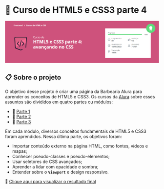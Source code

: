 # 🚀 Curso de HTML5 e CSS3 parte 4
![preview](https://github.com/nathaliagomes/alura-html5-css3/blob/main/.github/html5_css3_parte4_banner.PNG)

## 📋 Sobre o projeto

O objetivo desse projeto é criar uma página da Barbearia Alura para aprender os conceitos de HTML5 e CSS3. Os cursos da [Alura](https://www.alura.com.br/) 
sobre esses assuntos são divididos em quatro partes ou módulos:

* 🔗 [Parte 1](https://github.com/nathaliagomes/alura-html5-css3/tree/main/Parte%201%20-%20Crie%20uma%20p%C3%A1gina%20da%20Web)
* 🔗 [Parte 2](https://github.com/nathaliagomes/alura-html5-css3/tree/main/Parte%202%20-%20Posicionamento%2C%20listas%20e%20navegacao)
* 🔗 [Parte 3](https://github.com/nathaliagomes/alura-html5-css3/tree/main/Parte%203%20Trabalhando%20com%20formularios%20e%20tabelas)

Em cada módulo, diversos conceitos fundamentais de HTML5 e CSS3 foram aprendidos. Nessa última parte, os objetivos foram:

* Importar conteúdo externo na página HTML, como fontes, vídeos e mapas;
* Conhecer pseudo-classes e pseudo-elementos;
* Usar seletores de CSS avançados;
* Aprender a lidar com opacidade e sombra;
* Entender sobre o **`Viewport`** e design responsivo.

🔗 [Clique aqui para visualizar o resultado final](https://nathaliagomes.github.io/alura-html5-css3)

